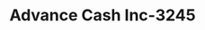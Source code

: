 ---
f_zip-code: 37055
f_state-code: TN
title: Advance Cash Inc-3245
f_phone: 615-446-9897
f_city-only: Dickson
f_address: 718 E College Street Dickson
f_location-unique-id: '3245'
slug: advance-cash-inc-3245
updated-on: '2024-05-30T13:46:58.046Z'
created-on: '2024-05-30T13:36:59.803Z'
published-on: '2024-05-30T13:54:32.469Z'
f_city-state: cms/city/dickson-tn.md
f_company: cms/company/advance-cash-inc.md
f_state: cms/state/tennessee.md
layout: '[payday-loan].html'
tags: payday-loan
---